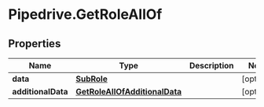 # Pipedrive.GetRoleAllOf

## Properties

Name | Type | Description | Notes
------------ | ------------- | ------------- | -------------
**data** | [**SubRole**](SubRole.md) |  | [optional] 
**additionalData** | [**GetRoleAllOfAdditionalData**](GetRoleAllOfAdditionalData.md) |  | [optional] 


